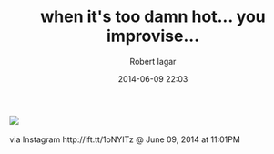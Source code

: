 ﻿---
layout: post
title: when it's too damn hot... you improvise...
date: 2014-06-09 22:03
author: "Robert Iagar"
comments: true
tags: [Day to day, IFTTT, Instagram]
---
<div><img src='http://robertiagar.files.wordpress.com/2014/06/84b5e-10432048_803673429644325_1982122276_n.jpg' /><br /><br /><div>via Instagram http://ift.tt/1oNYITz @ June 09, 2014 at 11:01PM</div><br /></div>
